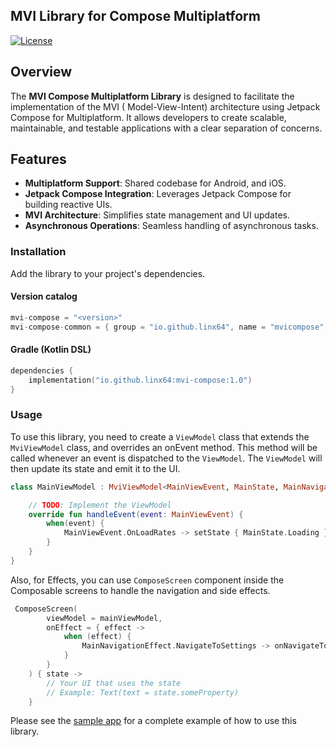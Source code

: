 ## MVI Library for Compose Multiplatform

[![License](https://img.shields.io/badge/license-MIT-blue.svg)](LICENSE)

## Overview

The **MVI Compose Multiplatform Library** is designed to facilitate the implementation of the MVI (
Model-View-Intent) architecture using Jetpack Compose for Multiplatform. It allows developers to
create scalable, maintainable, and testable applications with a clear separation of concerns.

## Features

- **Multiplatform Support**: Shared codebase for Android, and iOS.
- **Jetpack Compose Integration**: Leverages Jetpack Compose for building reactive UIs.
- **MVI Architecture**: Simplifies state management and UI updates.
- **Asynchronous Operations**: Seamless handling of asynchronous tasks.

### Installation

Add the library to your project's dependencies.

#### Version catalog

```kotlin
mvi-compose = "<version>"
mvi-compose-common = { group = "io.github.linx64", name = "mvicompose", version.ref = "mvi-compose" }
```

#### Gradle (Kotlin DSL)

```kotlin
dependencies {
    implementation("io.github.linx64:mvi-compose:1.0")
}
```

### Usage

To use this library, you need to create a `ViewModel` class that extends the `MviViewModel` class,
and overrides an onEvent method. This method will be called whenever an event is dispatched to the
`ViewModel`. The `ViewModel` will then update its state and emit it to the UI.

```kotlin
class MainViewModel : MviViewModel<MainViewEvent, MainState, MainNavigationEffect>(MainState.Loading) {

    // TODO: Implement the ViewModel
    override fun handleEvent(event: MainViewEvent) {
        when(event) {
            MainViewEvent.OnLoadRates -> setState { MainState.Loading }
        }
    }
}
```
Also, for Effects, you can use `ComposeScreen` component inside the Composable screens to handle the navigation and side effects.

```kotlin
 ComposeScreen(
        viewModel = mainViewModel,
        onEffect = { effect ->
            when (effect) {
                MainNavigationEffect.NavigateToSettings -> onNavigateToSettings()
            }
        }
    ) { state ->
        // Your UI that uses the state
        // Example: Text(text = state.someProperty)
    }
```

Please see the [sample app](https://github.com/LinX64/MVI-Library/tree/develop/sample) for a complete example of how to use this library.
